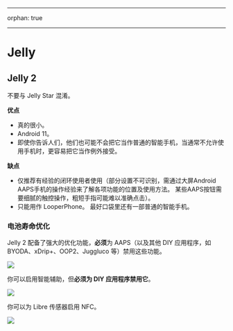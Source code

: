 * * *

orphan: true

* * *

# Jelly

## Jelly 2

不要与 Jelly Star 混淆。

**优点**

* 真的很小。
* Android 11。
* 即使你告诉人们，他们也可能不会把它当作普通的智能手机，当通常不允许使用手机时，更容易把它当作例外接受。

**缺点**

* 仅推荐有经验的闭环使用者使用（部分设置不可识别，需通过大屏Android AAPS手机的操作经验来了解各项功能的位置及使用方法。 某些AAPS按钮需要细腻的触控操作，粗短手指可能难以准确点击）。
* 只能用作 LooperPhone。 最好口袋里还有一部普通的智能手机。 

### 电池寿命优化

Jelly 2 配备了强大的优化功能，**必须**为 AAPS（以及其他 DIY 应用程序，如 BYODA、xDrip+、OOP2、Juggluco 等）禁用这些功能。

![](../images/Jelly_Settings1.png)

你可以启用智能辅助，但**必须为 DIY 应用程序禁用它**。

![](../images/Jelly_Settings2.png)

你可以为 Libre 传感器启用 NFC。

![](../images/Jelly_Settings3.png)